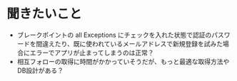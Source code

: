 # 聞きたいこと
- ブレークポイントの all Exceptions にチェックを入れた状態で認証のパスワードを間違えたり、既に使われているメールアドレスで新規登録を試みた場合にエラーでアプリが止まってしまうのは正常？
- 相互フォローの取得に時間がかかっていそうだが、もっと最適な取得方法やDB設計がある？